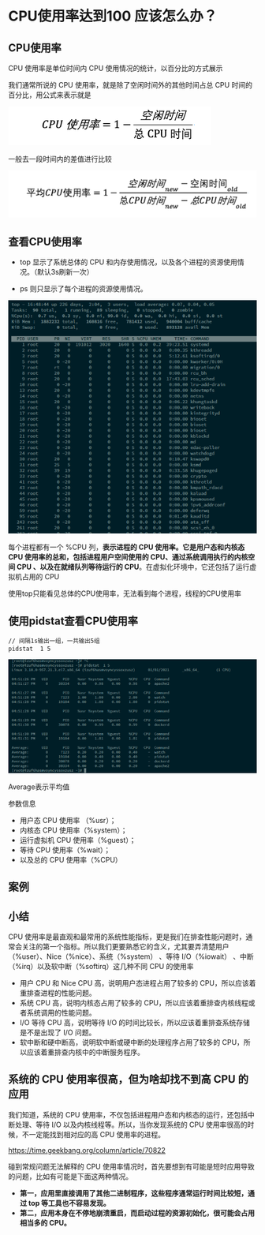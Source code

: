 # CPU使用率达到100 应该怎么办？

## CPU使用率

CPU 使用率是单位时间内 CPU 使用情况的统计，以百分比的方式展示

我们通常所说的 CPU 使用率，就是除了空闲时间外的其他时间占总 CPU 时间的百分比，用公式来表示就是

![image-20210101164623133](assets/image-20210101164623133.png)

一般去一段时间内的差值进行比较

![image-20210101164655201](assets/image-20210101164655201.png)

## 查看CPU使用率

- top 显示了系统总体的 CPU 和内存使用情况，以及各个进程的资源使用情况。（默认3s刷新一次）

- ps 则只显示了每个进程的资源使用情况。



![image-20210101164857371](assets/image-20210101164857371.png)



每个进程都有一个 %CPU 列，**表示进程的 CPU 使用率。它是用户态和内核态 CPU 使用率的总和，包括进程用户空间使用的 CPU、通过系统调用执行的内核空间 CPU 、以及在就绪队列等待运行的 CPU**。在虚拟化环境中，它还包括了运行虚拟机占用的 CPU



使用top只能看见总体的CPU使用率，无法看到每个进程，线程的CPU使用率



## 使用pidstat查看CPU使用率

```
// 间隔1s输出一组，一共输出5组
pidstat  1 5
```

![image-20210101165202691](assets/image-20210101165202691.png)

Average表示平均值

参数信息

- 用户态 CPU 使用率 （%usr）；
- 内核态 CPU 使用率（%system）；
- 运行虚拟机 CPU 使用率（%guest）；
- 等待 CPU 使用率（%wait）；
- 以及总的 CPU 使用率（%CPU）



## 案例



## 小结

CPU 使用率是最直观和最常用的系统性能指标，更是我们在排查性能问题时，通常会关注的第一个指标。所以我们更要熟悉它的含义，尤其要弄清楚用户（%user）、Nice（%nice）、系统（%system） 、等待 I/O（%iowait） 、中断（%irq）以及软中断（%softirq）这几种不同 CPU 的使用率

- 用户 CPU 和 Nice CPU 高，说明用户态进程占用了较多的 CPU，所以应该着重排查进程的性能问题。
- 系统 CPU 高，说明内核态占用了较多的 CPU，所以应该着重排查内核线程或者系统调用的性能问题。
- I/O 等待 CPU 高，说明等待 I/O 的时间比较长，所以应该着重排查系统存储是不是出现了 I/O 问题。
- 软中断和硬中断高，说明软中断或硬中断的处理程序占用了较多的 CPU，所以应该着重排查内核中的中断服务程序。



## 系统的 CPU 使用率很高，但为啥却找不到高 CPU 的应用

我们知道，系统的 CPU 使用率，不仅包括进程用户态和内核态的运行，还包括中断处理、等待 I/O 以及内核线程等。所以，当你发现系统的 CPU 使用率很高的时候，不一定能找到相对应的高 CPU 使用率的进程。

https://time.geekbang.org/column/article/70822

碰到常规问题无法解释的 CPU 使用率情况时，首先要想到有可能是短时应用导致的问题，比如有可能是下面这两种情况。

- **第一，应用里直接调用了其他二进制程序，这些程序通常运行时间比较短，通过 top 等工具也不容易发现。**
- **第二，应用本身在不停地崩溃重启，而启动过程的资源初始化，很可能会占用相当多的 CPU。**